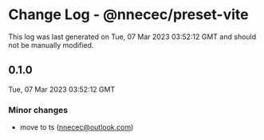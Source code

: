 # Change Log - @nnecec/preset-vite

This log was last generated on Tue, 07 Mar 2023 03:52:12 GMT and should not be manually modified.

<!-- Start content -->

## 0.1.0

Tue, 07 Mar 2023 03:52:12 GMT

### Minor changes

- move to ts (nnecec@outlook.com)
